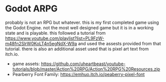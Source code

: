 # Godot ARPG

probably is not an RPG but whatever. this is my first completed game using the
Godot Engine. not the most well designed game but it is in a working state and
is playable. this followed a tutorial from
https://www.youtube.com/playlist?list=PL9FzW-m48fn2SlrW0KoLT4n5egNdX-W9a
and used the assests provided from that tutorial. there is also an additional
asset used that is pixel art text from itch.io.

 - game assets: https://github.com/uheartbeast/youtube-tutorials/blob/master/Action%20RPG/Action%20RPG%20Resources.zip
 - Pearberry Font Family: https://emhuo.itch.io/peaberry-pixel-font
